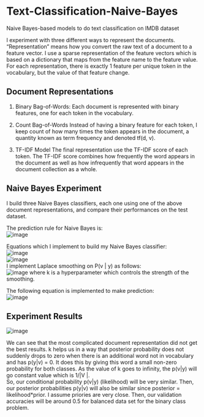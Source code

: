 # Text-Classification-Naive-Bayes
Naive Bayes-based models to do text classification on IMDB dataset

I experiment with three different ways to represent the documents. “Representation”
means how you convert the raw text of a document to a feature vector. 
I use a sparse representation of the feature vectors which is based on a dictionary
that maps from the feature name to the feature value. For each representation, there is
exactly 1 feature per unique token in the vocabulary, but the value of that feature change.

## Document Representations
1. Binary Bag-of-Words: Each document is represented with binary features,
one for each token in the vocabulary.

2. Count Bag-of-Words Instead of having a binary feature for each token, I
keep count of how many times the token appears in the document, a quantity known
as term frequency and denoted tf(d, v).

3. TF-IDF Model The final representation use the TF-IDF score of each token.
The TF-IDF score combines how frequently the word appears in the document as well
as how infrequently that word appears in the document collection as a whole. 

##  Naive Bayes Experiment
I build three Naive Bayes classifiers, each one using one of
the above document representations, and compare their performances on the test dataset.

The prediction rule for Naive Bayes is: \
![image](https://user-images.githubusercontent.com/53811688/227085100-d90c2957-afb1-4817-814b-c4a136cece39.png)

Equations which I implement to build my Naive Bayes classifier: \
![image](https://user-images.githubusercontent.com/53811688/227085161-d865caad-bda9-4329-bd5a-92113e5bf345.png)
 \
![image](https://user-images.githubusercontent.com/53811688/227085303-e63dc95a-dc8c-478d-b4ea-d5f17b487641.png)
\
I implement Laplace smoothing on P(v | y) as follows:\
![image](https://user-images.githubusercontent.com/53811688/227085233-1e890956-cc77-465c-8f84-f2af76de6410.png)
where k is a hyperparameter which controls the strength of the smoothing.

The following equation is implemented to make prediction: \
![image](https://user-images.githubusercontent.com/53811688/227085790-43068b04-3c73-4b4d-8c95-9c22c6eed93f.png)

##  Experiment Results

![image](https://user-images.githubusercontent.com/53811688/227086154-a90aacb6-1b9d-49f8-85f9-1b9ec0600315.png) 

We can see that the most complicated document representation did not get the best results.
k helps us in a way that posterior probability does not suddenly drops to zero
when there is an additional word not in vocabulary and has p(y|v) = 0. It does
this by giving this word a small non-zero probability for both classes.
As the value of k goes to infinity, the p(v|y) will go constant
value which is 1/|V |. \
So, our conditional probability p(v|y) (likelihood) will be very similar. Then,
our posterior probabilities p(y|v) will also be similar since posterior = likelihood\*prior.
I assume priories are very close. Then, our validation accuracies will
be around 0.5 for balanced data set for the binary class problem.




